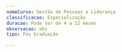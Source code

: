 ```yaml
---
nomeCurso: Gestão de Pessoas e Liderança
classificacao: Especialização
duracao: Pode ser de 4 a 12 meses
observacao: obs
tipo: Pós Graduação

---
```


